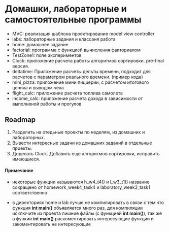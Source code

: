 # Домашки, лабораторные и самостоятельные программы

- MVC: реализация шаблона проектирование model view controller
- labs: лабораторные задания и классаня работа
- home: домашнее задание
- factorial: программа с функцией вычисления факториалом
- TestZone1: поле экспериментов
- Clock: приложение расчета работы алгоритмов сортировки. pre-final версия.
- deltatime: Приложение расчеты дельты времени, подходит для расчетов с параметром реального времени. (пример кода)
- mini_pizza: приложение мини пиццерии, с расчетом итогового ценика и выводом чека
- flight_calc: приложение расчета топлива самолета
- income_calc: приложение расчета дохода в зависимости от выполненой работы и прогулов

## Roadmap
1. Разделить на отедьные проекты по неделям, из домашних и лабораторных.
2. Вывести интересные задачи  из домашних заданий в отдельные проекты.
3. Доделать Clock. Добавить еще алгоритмов сортировки, исправить имеющиеся.

#### Примечание
- некоторые функции называются h_w4_t4() и l_w3_t1()
название сокращено от homework_week4_task4 и laboratory_week3_task1 соответственно

- в директориях home и lab лучше не компилировать в связи с тем что функция **int main()** объявляется много раз, 
для компиляции исключите из проекта лишние файлы (с функцией **int main()**), так же в функии **int main()** раскоментировать интересующие функции и закоментировать не интересующие
